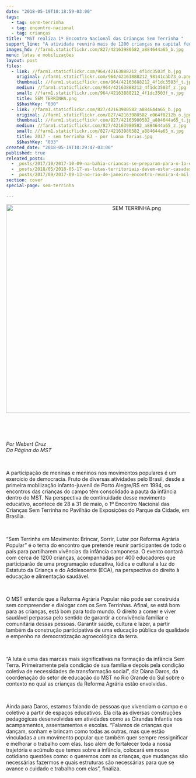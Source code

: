 ```yaml
---
date: "2018-05-19T10:18:59-03:00"
tags:
  - tag: serm-terrinha
  - tag: encontro-nacional
  - tag: crianças
title: "MST realiza 1º Encontro Nacional das Crianças Sem Terrinha "
support_line: "A atividade reunirá mais de 1200 crianças na capital federal entre os dias 28 e 31 de maio\n"
images_hd: //farm1.staticflickr.com/827/42163980582_a884644a65_b.jpg
menu: lutas e mobilizações
layout: post
files:
  - link: //farm1.staticflickr.com/964/42163888212_4f1dc3503f_b.jpg
    original: //farm1.staticflickr.com/964/42163888212_98141cab73_o.png
    thumbnail: //farm1.staticflickr.com/964/42163888212_4f1dc3503f_t.jpg
    medium: //farm1.staticflickr.com/964/42163888212_4f1dc3503f_z.jpg
    small: //farm1.staticflickr.com/964/42163888212_4f1dc3503f_n.jpg
    title: SEM TERRINHA.png
    $$hashKey: "030"
  - link: //farm1.staticflickr.com/827/42163980582_a884644a65_b.jpg
    original: //farm1.staticflickr.com/827/42163980582_e064f8212b_o.jpg
    thumbnail: //farm1.staticflickr.com/827/42163980582_a884644a65_t.jpg
    medium: //farm1.staticflickr.com/827/42163980582_a884644a65_z.jpg
    small: //farm1.staticflickr.com/827/42163980582_a884644a65_n.jpg
    title: 2017 - sem terrinha RJ - por luana farias.jpg
    $$hashKey: "033"
created_date: "2018-05-19T10:29:47-03:00"
published: true
releated_posts:
  - _posts/2017/10/2017-10-09-na-bahia-criancas-se-preparam-para-o-1o-encontro-nacional-dos-sem-terrinha.md
  - _posts/2018/05/2018-05-17-as-lutas-territoriais-devem-estar-casadas-com-as-lutas-por-um-projeto-politico-mineral-nacional-afirma-dirigente-do-mam.md
  - _posts/2017/09/2017-09-13-no-rio-de-janeiro-encontro-reunira-4-mil-atingidos-por-barragens.md
section: cover
special-page: sem-terrinha

---
```

<p style="text-align:center"><img alt="SEM TERRINHA.png" height="571" src="//farm1.staticflickr.com/964/42163888212_4f1dc3503f_b.jpg" width="700" /></p>

<p>&nbsp;</p>

<p>&nbsp;</p>

<p><em>Por Webert Cruz<br />
Da P&aacute;gina do MST</em></p>

<p>&nbsp;</p>

<p>A participa&ccedil;&atilde;o de meninas e meninos nos movimentos populares &eacute; um exerc&iacute;cio de democracia. Fruto de diversas atividades pelo Brasil, desde a primeira mobiliza&ccedil;&atilde;o infanto-juvenil de Porto Alegre/RS em 1994, os encontros das crian&ccedil;as do campo t&ecirc;m consolidado a pauta da inf&acirc;ncia dentro do MST. Na perspectiva de continuidade desse movimento educativo, acontece de 28 a 31 de maio, o 1&ordm; Encontro Nacional das Crian&ccedil;as Sem Terrinha no Pavilh&atilde;o de Exposi&ccedil;&otilde;es do Parque da Cidade, em Bras&iacute;lia.</p>

<p>&nbsp;</p>

<p>&ldquo;Sem Terrinha em Movimento: Brincar, Sorrir, Lutar por Reforma Agr&aacute;ria Popular&rdquo; &eacute; o tema do encontro que pretende reunir participantes de todo o pa&iacute;s para partilharem viv&ecirc;ncias da inf&acirc;ncia camponesa. O evento contar&aacute; com cerca de 1200 crian&ccedil;as, acompanhadas por 400 educadores que participar&atilde;o de uma programa&ccedil;&atilde;o educativa, l&uacute;dica e cultural a luz do Estatuto da Crian&ccedil;a e do Adolescente (ECA), na perspectiva do direito &agrave; educa&ccedil;&atilde;o e alimenta&ccedil;&atilde;o saud&aacute;vel.</p>

<p>&nbsp;</p>

<p>O MST entende que a Reforma Agr&aacute;ria Popular n&atilde;o pode ser constru&iacute;da sem compreender e dialogar com os Sem Terrinhas. Afinal, se est&aacute; bom para as crian&ccedil;as, est&aacute; bom para todo mundo. O direito a comer e viver saud&aacute;vel perpassa pelo sentido de garantir a conviv&ecirc;ncia familiar e comunit&aacute;ria dessas pessoas. Garantir sa&uacute;de, cultura e lazer, a partir tamb&eacute;m da constru&ccedil;&atilde;o participativa de uma educa&ccedil;&atilde;o p&uacute;blica de qualidade e empenho na democratiza&ccedil;&atilde;o agroecol&oacute;gica da terra.</p>

<p>&nbsp;</p>

<p>&ldquo;A luta &eacute; uma das marcas mais significativas na forma&ccedil;&atilde;o da inf&acirc;ncia Sem Terra. Primeiramente pela condi&ccedil;&atilde;o de sua fam&iacute;lia e depois pela condi&ccedil;&atilde;o coletiva de necessidades de transforma&ccedil;&atilde;o social&rdquo;, diz&nbsp;Diana Daros, da coordena&ccedil;&atilde;o do setor de educa&ccedil;&atilde;o do MST no Rio Grande do Sul sobre o contexto no qual as crian&ccedil;as da Reforma Agr&aacute;ria est&atilde;o envolvidas.&nbsp;</p>

<p>&nbsp;</p>

<p>Ainda para Daros, estamos falando de pessoas que vivenciam o campo e o coletivo a partir de espa&ccedil;os educativos. Ela cita as diversas constru&ccedil;&otilde;es pedag&oacute;gicas desenvolvidas em atividades como as Cirandas Infantis nos acampamentos, assentamentos e escolas. &ldquo;Falamos de crian&ccedil;as que dan&ccedil;am, sonham e brincam como todas as outras, mas que est&atilde;o vinculadas a um movimento popular que tamb&eacute;m quer sempre ressignificar e melhorar o trabalho com elas. Isso al&eacute;m de fortalecer toda a nossa trajet&oacute;ria e ac&uacute;mulo que temos&nbsp;sobre a inf&acirc;ncia, colocar&aacute; em nosso cotidiano quest&otilde;es como: o queremos com as crian&ccedil;as, que mudan&ccedil;as s&atilde;o necess&aacute;rias fazermos e quais estruturas s&atilde;o necess&aacute;rias para que se avance o cuidado e trabalho com elas&rdquo;, finaliza.&nbsp;</p>
